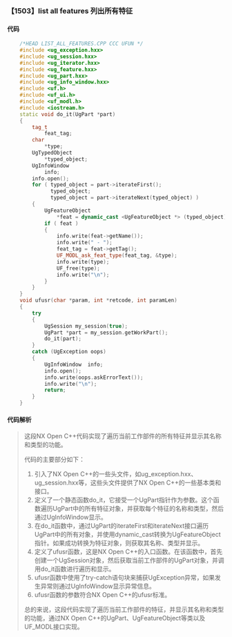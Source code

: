 ### 【1503】list all features 列出所有特征

#### 代码

```cpp
    /*HEAD LIST_ALL_FEATURES.CPP CCC UFUN */  
    #include <ug_exception.hxx>  
    #include <ug_session.hxx>  
    #include <ug_iterator.hxx>  
    #include <ug_feature.hxx>  
    #include <ug_part.hxx>  
    #include <ug_info_window.hxx>  
    #include <uf.h>  
    #include <uf_ui.h>  
    #include <uf_modl.h>  
    #include <iostream.h>  
    static void do_it(UgPart *part)  
    {  
        tag_t  
            feat_tag;  
        char  
            *type;  
        UgTypedObject  
            *typed_object;  
        UgInfoWindow  
            info;  
        info.open();  
        for ( typed_object = part->iterateFirst();  
              typed_object;  
              typed_object = part->iterateNext(typed_object) )  
        {  
            UgFeatureObject  
                *feat = dynamic_cast <UgFeatureObject *> (typed_object);  
            if ( feat )  
            {  
                info.write(feat->getName());  
                info.write(" - ");  
                feat_tag = feat->getTag();  
                UF_MODL_ask_feat_type(feat_tag, &type);  
                info.write(type);  
                UF_free(type);  
                info.write("\n");  
            }  
        }  
    }  
    void ufusr(char *param, int *retcode, int paramLen)  
    {  
        try  
        {  
            UgSession my_session(true);  
            UgPart *part = my_session.getWorkPart();  
            do_it(part);  
        }  
        catch (UgException oops)  
        {  
            UgInfoWindow  info;  
            info.open();  
            info.write(oops.askErrorText());  
            info.write("\n");  
            return;  
        }  
    }

```

#### 代码解析

> 这段NX Open C++代码实现了遍历当前工作部件的所有特征并显示其名称和类型的功能。
>
> 代码的主要部分如下：
>
> 1. 引入了NX Open C++的一些头文件，如ug_exception.hxx、ug_session.hxx等，这些头文件提供了NX Open C++的一些基本类和接口。
> 2. 定义了一个静态函数do_it，它接受一个UgPart指针作为参数。这个函数遍历UgPart中的所有特征对象，并获取每个特征的名称和类型，然后通过UgInfoWindow显示。
> 3. 在do_it函数中，通过UgPart的iterateFirst和iterateNext接口遍历UgPart中的所有对象，并使用dynamic_cast转换为UgFeatureObject指针。如果成功转换为特征对象，则获取其名称、类型并显示。
> 4. 定义了ufusr函数，这是NX Open C++的入口函数。在该函数中，首先创建一个UgSession对象，然后获取当前工作部件的UgPart对象，并调用do_it函数进行遍历和显示。
> 5. ufusr函数中使用了try-catch语句块来捕获UgException异常，如果发生异常则通过UgInfoWindow显示异常信息。
> 6. ufusr函数的参数符合NX Open C++的ufusr标准。
>
> 总的来说，这段代码实现了遍历当前工作部件的特征，并显示其名称和类型的功能，通过NX Open C++的UgPart、UgFeatureObject等类以及UF_MODL接口实现。
>
